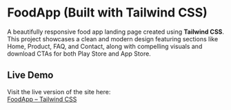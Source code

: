 # FoodApp (Built with Tailwind CSS)

A beautifully responsive food app landing page created using **Tailwind CSS**. This project showcases a clean and modern design featuring sections like Home, Product, FAQ, and Contact, along with compelling visuals and download CTAs for both Play Store and App Store.

## Live Demo

Visit the live version of the site here:  
[FoodApp – Tailwind CSS](https://farzana-yeasmin-etuu.github.io/FoodApp_Tailwind-CSS/)

